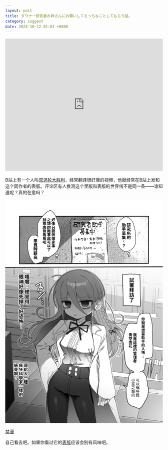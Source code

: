 ```yaml
---
layout: post
title: ダウナー研究者お姉さんにお願いしてえっちなことしてもらう話。
category: suggest
date: 2024-10-12 01:01 +0800
---
```



<iframe id="iFrame1" src="https://axcwg.github.io/e-hentai_embed_js?gid=3016229&token=02a451713c
" frameborder="0" style="width: 100%; height: 33rem;border: none; margin: 0; padding: 0;  zoom: 0.8">
</iframe>

B站上有一个人叫[双涡轮大胜利](https://space.bilibili.com/104124618)，经常翻译很好康的视频，他就经常在B站上发和这个同作者的表版。评论区有人推测这个里版和表版的世界线不是同一条——谁知道呢？真的在意吗？

![P001](assets/img/001.jpg)

[禁漫](https://18comic-16promax.club/album/614137/)

自己看去吧。如果你看过它的[表版](https://www.bilibili.com/video/BV1ya22YhEDg)应该会别有风味吧。